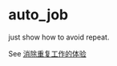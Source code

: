 auto_job
========

just show how to avoid repeat.

See [消除重复工作的体验](http://hmgle.github.io/碎语/2012/10/20/del-dup-wrk.html)
